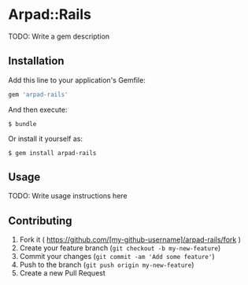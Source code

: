 # Arpad::Rails

TODO: Write a gem description

## Installation

Add this line to your application's Gemfile:

```ruby
gem 'arpad-rails'
```

And then execute:

    $ bundle

Or install it yourself as:

    $ gem install arpad-rails

## Usage

TODO: Write usage instructions here

## Contributing

1. Fork it ( https://github.com/[my-github-username]/arpad-rails/fork )
2. Create your feature branch (`git checkout -b my-new-feature`)
3. Commit your changes (`git commit -am 'Add some feature'`)
4. Push to the branch (`git push origin my-new-feature`)
5. Create a new Pull Request
